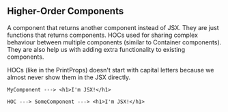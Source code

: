 ## Higher-Order Components

A component that returns another component instead of JSX. They are just functions that returns components. HOCs used for sharing complex behaviour between multiple components (similar to Container components). They are also help us with adding extra functionality to existing components.

HOCs (like in the PrintProps) doesn't start with capital letters because we almost never show them in the JSX directly.

```
MyComponent ---> <h1>I'm JSX!</h1>

HOC ---> SomeComponent ---> <h1>I'm JSX!</h1>
```
